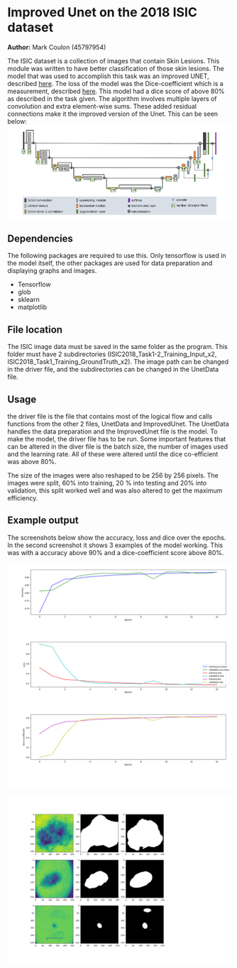 # Improved Unet on the 2018 ISIC dataset 
**Author:** Mark Coulon (45797954)

The ISIC dataset is a collection of images that contain Skin Lesions. This module was written to have better classification of those skin lesions. The model that was used to accomplish this task was an improved UNET, described [here](https://arxiv.org/abs/1802.10508v1). The loss of the model was the Dice-coefficient which is a measurement, described [here](https://en.wikipedia.org/wiki/S%C3%B8rensen%E2%80%93Dice_coefficient). This model had a dice score of above 80% as described in the task given.
The algorithm involves multiple layers of convolution and extra element-wise sums. These added residual connections make it the improved version of the Unet. This can be seen below:
![Improved Unet](UnetArch.PNG)


## Dependencies
The following packages are required to use this. Only tensorflow is used in the model itself, the other packages are used for data preparation and displaying graphs and images.
- Tensorflow
- glob
- sklearn
- matplotlib

## File location
The ISIC image data must be saved in the same folder as the program. This folder must have 2 subdirectories (ISIC2018_Task1-2_Training_Input_x2, ISIC2018_Task1_Training_GroundTruth_x2). The image path can be changed in the driver file, and the subdirectories can be changed in the UnetData file.

## Usage
the driver file is the file that contains most of the logical flow and calls functions from the other 2 files, UnetData and ImprovedUnet. The UnetData handles the data preparation and the ImprovedUnet file is the model. To make the model, the driver file has to be run. Some important features that can be altered in the diver file is the batch size, the number of images used and the learning rate. All of these were altered until the dice co-efficient was above 80%.

The size of the images were also reshaped to be 256 by 256 pixels. 
The images were split, 60% into training, 20 % into testing and 20% into validation, this split worked well and was also altered to get the maximum efficiency. 

## Example output
The screenshots below show the accuracy, loss and dice over the epochs. In the second screenshot it shows 3 examples of the model working. This was with a accuracy above 90% and a dice-coefficient score above 80%. 

![History](History.png)

![Predictions](predictions.png)
